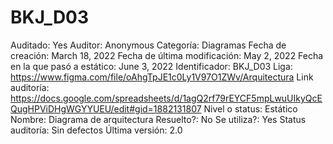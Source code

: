 # BKJ_D03

Auditado: Yes
Auditor: Anonymous
Categoría: Diagramas
Fecha de creación: March 18, 2022
Fecha de última modificación: May 2, 2022
Fecha en la que pasó a estático: June 3, 2022
Identificador: BKJ_D03
Liga: https://www.figma.com/file/oAhgTpJE1c0Ly1V97O1ZWv/Arquitectura
Link auditoría: https://docs.google.com/spreadsheets/d/1agQ2rf79rEYCF5mpLwuUIkyQcEQugHPViDHgWGYYUEU/edit#gid=1882131807
Nivel o status: Estático
Nombre: Diagrama de arquitectura
Resuelto?: No
Se utiliza?: Yes
Status auditoría: Sin defectos
Última versión: 2.0